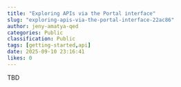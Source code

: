 ```yaml
---
title: "Exploring APIs via the Portal interface"
slug: "exploring-apis-via-the-portal-interface-22ac86"
author: jeny-amatya-qed
categories: Public
classification: Public
tags: [getting-started,api]
date: 2025-09-10 23:16:41 
likes: 0
---
```


TBD
